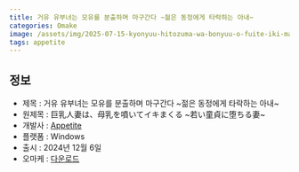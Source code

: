 ```yaml
---
title: 거유 유부녀는 모유를 분출하며 마구간다 ~젊은 동정에게 타락하는 아내~
categories: Omake
image: /assets/img/2025-07-15-kyonyuu-hitozuma-wa-bonyuu-o-fuite-iki-makuru-1.jpg
tags: appetite
---
```


## 정보

* 제목 : 거유 유부녀는 모유를 분출하며 마구간다 ~젊은 동정에게 타락하는 아내~
* 원제목 : 巨乳人妻は、母乳を噴いてイキまくる ~若い童貞に堕ちる妻~
* 개발사 : [Appetite](/tags/appetite)
* 플랫폼 : Windows
* 출시 : 2024년 12월 6일
* 오마케 : [다운로드](/assets/omake/kyonyuu-hitozuma-wa-bonyuu-o-fuite-iki-makuru.zip)
